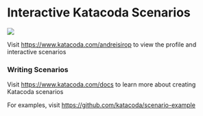 # Interactive Katacoda Scenarios

[![](http://shields.katacoda.com/katacoda/andreisirop/count.svg)](https://www.katacoda.com/andreisirop "Get your profile on Katacoda.com")

Visit https://www.katacoda.com/andreisirop to view the profile and interactive scenarios

### Writing Scenarios
Visit https://www.katacoda.com/docs to learn more about creating Katacoda scenarios

For examples, visit https://github.com/katacoda/scenario-example
